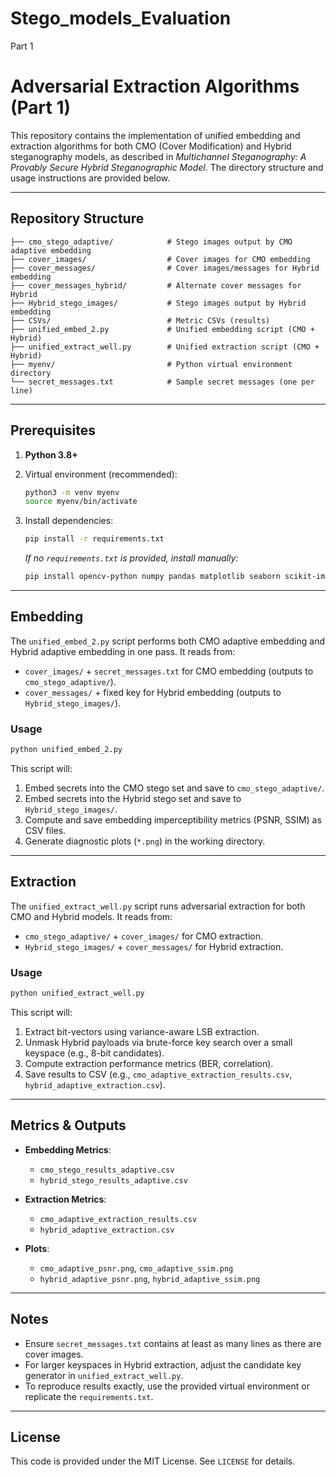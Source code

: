# Stego_models_Evaluation
Part 1
# Adversarial Extraction Algorithms (Part 1)

This repository contains the implementation of unified embedding and extraction algorithms for both CMO (Cover Modification) and Hybrid steganography models, as described in *Multichannel Steganography: A Provably Secure Hybrid Steganographic Model*. The directory structure and usage instructions are provided below.

---

## Repository Structure

```
├── cmo_stego_adaptive/            # Stego images output by CMO adaptive embedding
├── cover_images/                  # Cover images for CMO embedding
├── cover_messages/                # Cover images/messages for Hybrid embedding
├── cover_messages_hybrid/         # Alternate cover messages for Hybrid
├── Hybrid_stego_images/           # Stego images output by Hybrid embedding
├── CSVs/                          # Metric CSVs (results)
├── unified_embed_2.py             # Unified embedding script (CMO + Hybrid)
├── unified_extract_well.py        # Unified extraction script (CMO + Hybrid)
├── myenv/                         # Python virtual environment directory
└── secret_messages.txt            # Sample secret messages (one per line)
```

---

## Prerequisites

1. **Python 3.8+**
2. Virtual environment (recommended):

   ```bash
   python3 -m venv myenv
   source myenv/bin/activate
   ```
3. Install dependencies:

   ```bash
   pip install -r requirements.txt
   ```

   *If no `requirements.txt` is provided, install manually:*

   ```bash
   pip install opencv-python numpy pandas matplotlib seaborn scikit-image
   ```

---

## Embedding

The `unified_embed_2.py` script performs both CMO adaptive embedding and Hybrid adaptive embedding in one pass. It reads from:

* `cover_images/` + `secret_messages.txt` for CMO embedding (outputs to `cmo_stego_adaptive/`).
* `cover_messages/` + fixed key for Hybrid embedding (outputs to `Hybrid_stego_images/`).

### Usage

```bash
python unified_embed_2.py
```

This script will:

1. Embed secrets into the CMO stego set and save to `cmo_stego_adaptive/`.
2. Embed secrets into the Hybrid stego set and save to `Hybrid_stego_images/`.
3. Compute and save embedding imperceptibility metrics (PSNR, SSIM) as CSV files.
4. Generate diagnostic plots (`*.png`) in the working directory.

---

## Extraction

The `unified_extract_well.py` script runs adversarial extraction for both CMO and Hybrid models. It reads from:

* `cmo_stego_adaptive/` + `cover_images/` for CMO extraction.
* `Hybrid_stego_images/` + `cover_messages/` for Hybrid extraction.

### Usage

```bash
python unified_extract_well.py
```

This script will:

1. Extract bit-vectors using variance-aware LSB extraction.
2. Unmask Hybrid payloads via brute-force key search over a small keyspace (e.g., 8-bit candidates).
3. Compute extraction performance metrics (BER, correlation).
4. Save results to CSV (e.g., `cmo_adaptive_extraction_results.csv`, `hybrid_adaptive_extraction.csv`).

---

## Metrics & Outputs

* **Embedding Metrics**:

  * `cmo_stego_results_adaptive.csv`
  * `hybrid_stego_results_adaptive.csv`

* **Extraction Metrics**:

  * `cmo_adaptive_extraction_results.csv`
  * `hybrid_adaptive_extraction.csv`

* **Plots**:

  * `cmo_adaptive_psnr.png`, `cmo_adaptive_ssim.png`
  * `hybrid_adaptive_psnr.png`, `hybrid_adaptive_ssim.png`

---

## Notes

* Ensure `secret_messages.txt` contains at least as many lines as there are cover images.
* For larger keyspaces in Hybrid extraction, adjust the candidate key generator in `unified_extract_well.py`.
* To reproduce results exactly, use the provided virtual environment or replicate the `requirements.txt`.

---

## License

This code is provided under the MIT License. See `LICENSE` for details.

